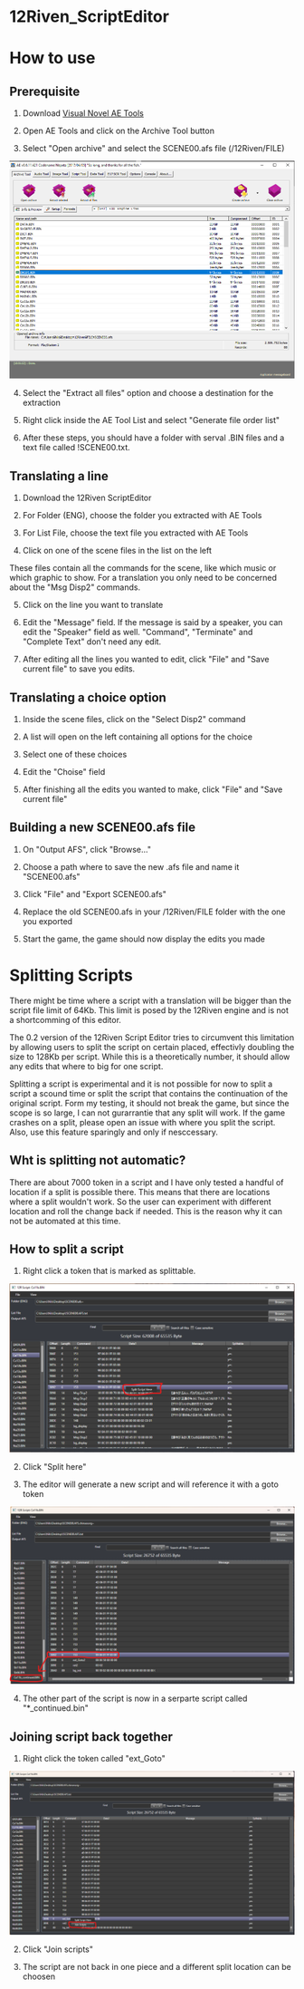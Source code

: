 # 12Riven_ScriptEditor


# How to use


## Prerequisite

1. Download [Visual Novel AE Tools](http://wks.arai-kibou.ru/download/ae/ae_20170405_nosrc.7z)

2. Open AE Tools and click on the Archive Tool button

3. Select "Open archive" and select the SCENE00.afs file (/12Riven/FILE)

![AE Tools](pictures/AETools.PNG)

4. Select the "Extract all files" option and choose a destination for the extraction

5. Right click inside the AE Tool List and select "Generate file order list"

6. After these steps, you should have a folder with serval .BIN files and a text file called !SCENE00.txt.

## Translating a line 

1. Download the 12Riven ScriptEditor

2. For Folder (ENG), choose the folder you extracted with AE Tools

3. For List File, choose the text file you extracted with AE Tools

4. Click on one of the scene files in the list on the left

These files contain all the commands for the scene, like which music or which graphic to show.
For a translation you only need to be concerned about the "Msg Disp2" commands.

5. Click on the line you want to translate

6. Edit the "Message" field. If the message is said by a speaker, you can edit the "Speaker" field as well.
"Command", "Terminate" and "Complete Text" don't need any edit.

7. After editing all the lines you wanted to edit, click "File" and "Save current file" to save you edits.

## Translating a choice option

1. Inside the scene files, click on the "Select Disp2" command

2. A list will open on the left containing all options for the choice

3. Select one of these choices

4. Edit the "Choise" field

5. After finishing all the edits you wanted to make, click "File" and "Save current file"

## Building a new SCENE00.afs file

1. On "Output AFS", click "Browse..."

2. Choose a path where to save the new .afs file and name it "SCENE00.afs"

3. Click "File" and "Export SCENE00.afs"

4. Replace the old SCENE00.afs in your /12Riven/FILE folder with the one you exported

5. Start the game, the game should now display the edits you made

# Splitting Scripts

There might be time where a script with a translation will be bigger than the script file limit of 64Kb. This 
limit is posed by the 12Riven engine and is not a shortcomming of this editor.

The 0.2 version of the 12Riven Script Editor tries to circumvent this limitation by allowing users to split the script
on certain placed, effectivly doubling the size to 128Kb per script. While this is a theoretically number, it should
allow any edits that where to big for one script.

Splitting a script is experimental and it is not possible for now to split a script a scound time or split the script that
contains the continuation of the original script.
Form my testing, it should not break the game, but since the scope is so large, I can not gurarrantie that any split will work.
If the game crashes on a split, please open an issue with where you split the script. Also, use this feature sparingly 
and only if nesccessary.

## Wht is splitting not automatic?

There are about 7000 token in a script and I have only tested a handful of location if a split is possible there.
This means that there are locations where a split wouldn't work. So the user can experiment with different location and
roll the change back if needed. This is the reason why it can not be automated at this time.

## How to split a script

1. Right click a token that is marked as splittable.

![AE Tools](pictures/split_here.png)

2. Click "Split here"

3. The editor will generate a new script and will reference it with a goto token

![AE Tools](pictures/goto_token.png)

4. The other part of the script is now in a serparte script called "*_continued.bin"

## Joining script back together

1. Right click the token called "ext_Goto"

![AE Tools](pictures/join_script.png)

2. Click "Join scripts"

3. The script are not back in one piece and a different split location can be choosen


